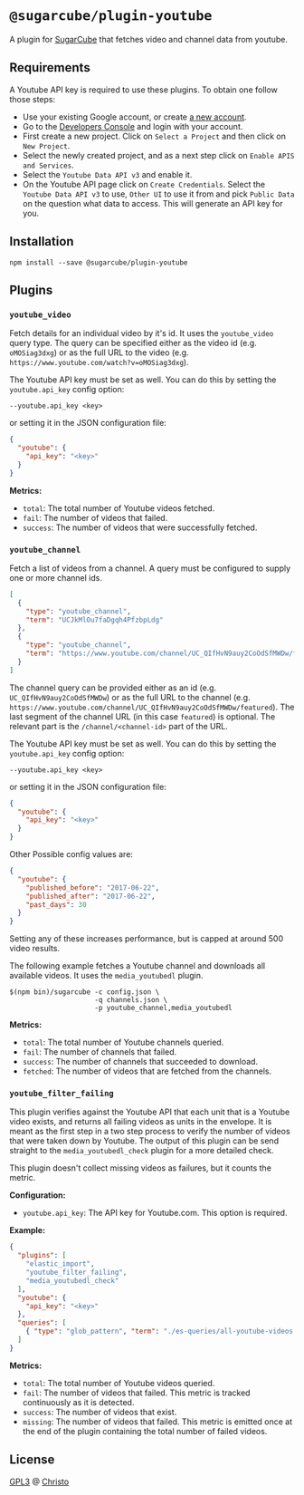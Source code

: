 # `@sugarcube/plugin-youtube`

A plugin for [SugarCube](https://gitlab.com/sugarcube/sugarcube) that fetches video and channel data from youtube.

## Requirements

A Youtube API key is required to use these plugins. To obtain one follow those steps:

- Use your existing Google account, or create [a new account](https://accounts.google.com).
- Go to the [Developers Console](https://console.developers.google.com) and login with your account.
- First create a new project. Click on `Select a Project` and then click on `New Project`.
- Select the newly created project, and as a next step click on `Enable APIS and Services`.
- Select the `Youtube Data API v3` and enable it.
- On the Youtube API page click on `Create Credentials`. Select the `Youtube Data API v3` to use, `Other UI` to use it from and pick `Public Data` on the question what data to access. This will generate an API key for you.

## Installation

```shell
npm install --save @sugarcube/plugin-youtube
```

## Plugins

### `youtube_video`

Fetch details for an individual video by it's id. It uses the `youtube_video` query type. The query can be specified either as the video id (e.g. `oMOSiag3dxg`) or as the full URL to the video (e.g. `https://www.youtube.com/watch?v=oMOSiag3dxg`).

The Youtube API key must be set as well. You can do this by setting the `youtube.api_key` config option:

```shell
--youtube.api_key <key>
```

or setting it in the JSON configuration file:

```json
{
  "youtube": {
    "api_key": "<key>"
  }
}
```

**Metrics:**

- `total`: The total number of Youtube videos fetched.
- `fail`: The number of videos that failed.
- `success`: The number of videos that were successfully fetched.

### `youtube_channel`

Fetch a list of videos from a channel. A query must be configured to supply one or more channel ids.

```json
[
  {
    "type": "youtube_channel",
    "term": "UCJkMlOu7faDgqh4PfzbpLdg"
  },
  {
    "type": "youtube_channel",
    "term": "https://www.youtube.com/channel/UC_QIfHvN9auy2CoOdSfMWDw/featured"
  }
]
```

The channel query can be provided either as an id (e.g. `UC_QIfHvN9auy2CoOdSfMWDw`) or as the full URL to the channel (e.g. `https://www.youtube.com/channel/UC_QIfHvN9auy2CoOdSfMWDw/featured`). The last segment of the channel URL (in this case `featured`) is optional. The relevant part is the `/channel/<channel-id>` part of the URL.

The Youtube API key must be set as well. You can do this by setting the `youtube.api_key` config option:

```shell
--youtube.api_key <key>
```

or setting it in the JSON configuration file:

```json
{
  "youtube": {
    "api_key": "<key>"
  }
}
```

Other Possible config values are:

```json
{
  "youtube": {
    "published_before": "2017-06-22",
    "published_after": "2017-06-22",
    "past_days": 30
  }
}
```

Setting any of these increases performance, but is capped at around 500 video results.

The following example fetches a Youtube channel and downloads all available
videos. It uses the `media_youtubedl` plugin.

```shell
$(npm bin)/sugarcube -c config.json \
                     -q channels.json \
                     -p youtube_channel,media_youtubedl
```

**Metrics:**

- `total`: The total number of Youtube channels queried.
- `fail`: The number of channels that failed.
- `success`: The number of channels that succeeded to download.
- `fetched`: The number of videos that are fetched from the channels.

### `youtube_filter_failing`

This plugin verifies against the Youtube API that each unit that is a Youtube video exists, and returns all failing videos as units in the envelope. It is meant as the first step in a two step process to verify the number of videos that were taken down by Youtube. The output of this plugin can be send straight to the `media_youtubedl_check` plugin for a more detailed check.

This plugin doesn't collect missing videos as failures, but it counts the metric.

**Configuration:**

- `youtube.api_key`: The API key for Youtube.com. This option is required.

**Example:**

```json
{
  "plugins": [
    "elastic_import",
    "youtube_filter_failing",
    "media_youtubedl_check"
  ],
  "youtube": {
    "api_key": "<key>"
  },
  "queries": [
    { "type": "glob_pattern", "term": "./es-queries/all-youtube-videos.json" }
  ]
}
```

**Metrics:**

- `total`: The total number of Youtube videos queried.
- `fail`: The number of videos that failed. This metric is tracked continuously
  as it is detected.
- `success`: The number of videos that exist.
- `missing`: The number of videos that failed. This metric is emitted once at
  the end of the plugin containing the total number of failed videos.

## License

[GPL3](./LICENSE) @ [Christo](christo@cryptodrunks.net)
